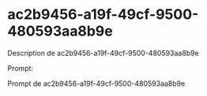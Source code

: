 # ac2b9456-a19f-49cf-9500-480593aa8b9e

Description de ac2b9456-a19f-49cf-9500-480593aa8b9e

Prompt:

Prompt de ac2b9456-a19f-49cf-9500-480593aa8b9e